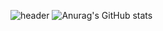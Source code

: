 ![header](https://capsule-render.vercel.app/api?type=slice&color=auto&height=300&section=header&text=Positive%20Developer!&desc=Seo%20Young%20Ho&descSize=15&fontAlignY=100&descAlignY=-50&fontSize=50&rotate=19)
![Anurag's GitHub stats](https://github-readme-stats.vercel.app/api?username=0Hoxy&theme=default&show_icons=true)
